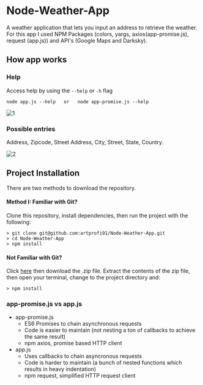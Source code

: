 # Node-Weather-App
A weather application that lets you input an address to retrieve the weather. For this app I used NPM Packages (colors, yargs, axios(app-promise.js), request (app.js)) and API's (Google Maps and Darksky).

## How app works
### Help
Access help by using the `--help` or `-h` flag
```
node app.js --help   or   node app-promise.js --help
```

![1](https://user-images.githubusercontent.com/28790452/29786379-91c77774-8bf0-11e7-8095-b298aa5248d3.gif)

### Possible entries

Address, Zipcode, Street Address, City, Street, State, Country.

![2](https://user-images.githubusercontent.com/28790452/29786561-39d3af46-8bf1-11e7-91c2-1b3d4c5f1c16.gif)

## Project Installation
There are two methods to download the repository.

#### Method I: Familiar with Git?
Clone this repository, install dependencies, then run the project with the following:

```
> git clone git@github.com:artprofi91/Node-Weather-App.git
> cd Node-Weather-App
> npm install
```

#### Not Familiar with Git?
Click [here](https://github.com/artprofi91/Node-Weather-App) then download the .zip file. Extract the contents of the zip file, then open your terminal, change to the project directory and:

```
> npm install
```

### app-promise.js vs app.js
* app-promise.js
   * ES6 Promises to chain asynchronous requests
   * Code is easier to maintain (not nesting a ton of callbacks to achieve the same result)
   * npm axios, promise based HTTP client
* app.js
   * Uses callbacks to chain asyncronous requests
   * Code is harder to maintain (a bunch of nested functions which results in heavy indentation)
   * npm request, simplified HTTP request client 


